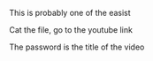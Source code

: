 This is probably one of the easist

Cat the file, go to the youtube link

The password is the title of the video